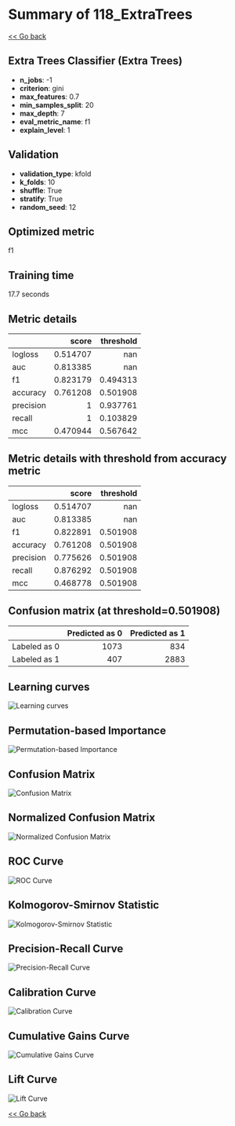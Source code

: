 # Summary of 118_ExtraTrees

[<< Go back](../README.md)


## Extra Trees Classifier (Extra Trees)
- **n_jobs**: -1
- **criterion**: gini
- **max_features**: 0.7
- **min_samples_split**: 20
- **max_depth**: 7
- **eval_metric_name**: f1
- **explain_level**: 1

## Validation
 - **validation_type**: kfold
 - **k_folds**: 10
 - **shuffle**: True
 - **stratify**: True
 - **random_seed**: 12

## Optimized metric
f1

## Training time

17.7 seconds

## Metric details
|           |    score |   threshold |
|:----------|---------:|------------:|
| logloss   | 0.514707 |  nan        |
| auc       | 0.813385 |  nan        |
| f1        | 0.823179 |    0.494313 |
| accuracy  | 0.761208 |    0.501908 |
| precision | 1        |    0.937761 |
| recall    | 1        |    0.103829 |
| mcc       | 0.470944 |    0.567642 |


## Metric details with threshold from accuracy metric
|           |    score |   threshold |
|:----------|---------:|------------:|
| logloss   | 0.514707 |  nan        |
| auc       | 0.813385 |  nan        |
| f1        | 0.822891 |    0.501908 |
| accuracy  | 0.761208 |    0.501908 |
| precision | 0.775626 |    0.501908 |
| recall    | 0.876292 |    0.501908 |
| mcc       | 0.468778 |    0.501908 |


## Confusion matrix (at threshold=0.501908)
|              |   Predicted as 0 |   Predicted as 1 |
|:-------------|-----------------:|-----------------:|
| Labeled as 0 |             1073 |              834 |
| Labeled as 1 |              407 |             2883 |

## Learning curves
![Learning curves](learning_curves.png)

## Permutation-based Importance
![Permutation-based Importance](permutation_importance.png)
## Confusion Matrix

![Confusion Matrix](confusion_matrix.png)


## Normalized Confusion Matrix

![Normalized Confusion Matrix](confusion_matrix_normalized.png)


## ROC Curve

![ROC Curve](roc_curve.png)


## Kolmogorov-Smirnov Statistic

![Kolmogorov-Smirnov Statistic](ks_statistic.png)


## Precision-Recall Curve

![Precision-Recall Curve](precision_recall_curve.png)


## Calibration Curve

![Calibration Curve](calibration_curve_curve.png)


## Cumulative Gains Curve

![Cumulative Gains Curve](cumulative_gains_curve.png)


## Lift Curve

![Lift Curve](lift_curve.png)



[<< Go back](../README.md)
